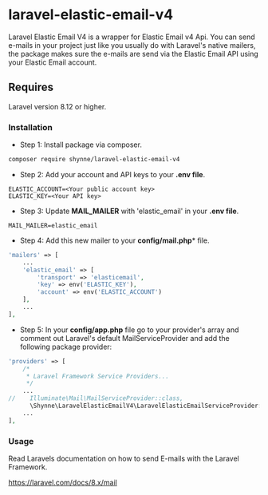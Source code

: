 # laravel-elastic-email-v4
Laravel Elastic Email V4 is a wrapper for Elastic Email v4 Api. You can send e-mails in your project just like you usually do with Laravel's native mailers, the package makes sure the e-mails are send via the Elastic Email API using your Elastic Email account.




## Requires
Laravel version 8.12 or higher.

### Installation ###

* Step 1: Install package via composer.

```bash
composer require shynne/laravel-elastic-email-v4
```

* Step 2: Add your account and API keys to your **.env file**.
```
ELASTIC_ACCOUNT=<Your public account key>
ELASTIC_KEY=<Your API key>
```

* Step 3: Update **MAIL_MAILER** with 'elastic_email' in your **.env file**.
```
MAIL_MAILER=elastic_email
```

* Step 4: Add this new mailer to your **config/mail.php*** file.
```php
'mailers' => [
    ...
    'elastic_email' => [
        'transport' => 'elasticemail',
        'key' => env('ELASTIC_KEY'),
        'account' => env('ELASTIC_ACCOUNT')
    ],  
    ...
],
```

* Step 5: In your **config/app.php** file go to your provider's array and comment out Laravel's default MailServiceProvider and add the following package provider:
```php
'providers' => [
    /*
     * Laravel Framework Service Providers...
     */
    ...
//    Illuminate\Mail\MailServiceProvider::class,
      \Shynne\LaravelElasticEmailV4\LaravelElasticEmailServiceProvider::class,
    ...
],
```

### Usage ###

Read Laravels documentation on how to send E-mails with the Laravel Framework.

https://laravel.com/docs/8.x/mail
